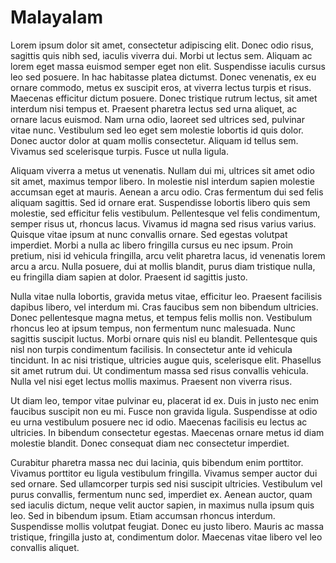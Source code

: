 # Malayalam

Lorem ipsum dolor sit amet, consectetur adipiscing elit. Donec odio risus, sagittis quis nibh sed, iaculis viverra dui. Morbi ut lectus sem. Aliquam ac lorem eget massa euismod semper eget non elit. Suspendisse iaculis cursus leo sed posuere. In hac habitasse platea dictumst. Donec venenatis, ex eu ornare commodo, metus ex suscipit eros, at viverra lectus turpis et risus. Maecenas efficitur dictum posuere. Donec tristique rutrum lectus, sit amet interdum nisi tempus et. Praesent pharetra lectus sed urna aliquet, ac ornare lacus euismod. Nam urna odio, laoreet sed ultrices sed, pulvinar vitae nunc. Vestibulum sed leo eget sem molestie lobortis id quis dolor. Donec auctor dolor at quam mollis consectetur. Aliquam id tellus sem. Vivamus sed scelerisque turpis. Fusce ut nulla ligula.

Aliquam viverra a metus ut venenatis. Nullam dui mi, ultrices sit amet odio sit amet, maximus tempor libero. In molestie nisl interdum sapien molestie accumsan eget at mauris. Aenean a arcu odio. Cras fermentum dui sed felis aliquam sagittis. Sed id ornare erat. Suspendisse lobortis libero quis sem molestie, sed efficitur felis vestibulum. Pellentesque vel felis condimentum, semper risus ut, rhoncus lacus. Vivamus id magna sed risus varius varius. Quisque vitae ipsum at nunc convallis ornare. Sed egestas volutpat imperdiet. Morbi a nulla ac libero fringilla cursus eu nec ipsum. Proin pretium, nisi id vehicula fringilla, arcu velit pharetra lacus, id venenatis lorem arcu a arcu. Nulla posuere, dui at mollis blandit, purus diam tristique nulla, eu fringilla diam sapien at dolor. Praesent id sagittis justo.

Nulla vitae nulla lobortis, gravida metus vitae, efficitur leo. Praesent facilisis dapibus libero, vel interdum mi. Cras faucibus sem non bibendum ultricies. Donec pellentesque magna metus, et tempus felis mollis non. Vestibulum rhoncus leo at ipsum tempus, non fermentum nunc malesuada. Nunc sagittis suscipit luctus. Morbi ornare quis nisl eu blandit. Pellentesque quis nisl non turpis condimentum facilisis. In consectetur ante id vehicula tincidunt. In ac nisi tristique, ultricies augue quis, scelerisque elit. Phasellus sit amet rutrum dui. Ut condimentum massa sed risus convallis vehicula. Nulla vel nisi eget lectus mollis maximus. Praesent non viverra risus.

Ut diam leo, tempor vitae pulvinar eu, placerat id ex. Duis in justo nec enim faucibus suscipit non eu mi. Fusce non gravida ligula. Suspendisse at odio eu urna vestibulum posuere nec id odio. Maecenas facilisis eu lectus ac ultricies. In bibendum consectetur egestas. Maecenas ornare metus id diam molestie blandit. Donec consequat diam nec consectetur imperdiet.

Curabitur pharetra massa nec dui lacinia, quis bibendum enim porttitor. Vivamus porttitor eu ligula vestibulum fringilla. Vivamus semper auctor dui sed ornare. Sed ullamcorper turpis sed nisi suscipit ultricies. Vestibulum vel purus convallis, fermentum nunc sed, imperdiet ex. Aenean auctor, quam sed iaculis dictum, neque velit auctor sapien, in maximus nulla ipsum quis leo. Sed in bibendum ipsum. Etiam accumsan rhoncus interdum. Suspendisse mollis volutpat feugiat. Donec eu justo libero. Mauris ac massa tristique, fringilla justo at, condimentum dolor. Maecenas vitae libero vel leo convallis aliquet. 
